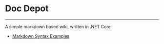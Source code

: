 ﻿# Doc Depot
-----------

A simple markdown based wiki, written in .NET Core

* [Markdown Syntax Examples](docs/markdown)